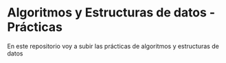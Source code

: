 # Algoritmos y Estructuras de datos - Prácticas

En este repositorio voy a subir las prácticas de algoritmos y estructuras de datos
